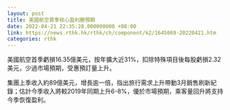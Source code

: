 ```yaml
---
layout: post
title: 美國航空首季核心盈利勝預期
date: 2022-04-21 22:35:28.000000000 +08:00
link: https://news.rthk.hk/rthk/ch/component/k2/1645069-20220421.htm
categories: rthk
---
```


美國航空首季虧損16.35億美元，按年擴大近31%，扣除特殊項目後每股虧損2.32美元，少過市場預期，受惠預訂量上升。

集團上季收入約89億美元，增長逾一倍，指出旅行需求上升帶動3月銷售刷新紀錄；估計今季收入將較2019年同期上升6-8%，優於市場預期，乘客量回升將支持今季恢復盈利。
